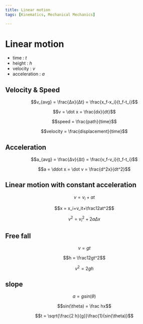 ```yaml
---
title: Linear motion
tags: [Kinematics, Mechanical Mechanics]

---
```


# Linear motion

* time : $t$
* height : $h$
* velocity : $v$
* acceleration : $a$

## Velocity & Speed

$$v_{avg} = \frac{Δx}{Δt} = \frac{x_f-x_i}{t_f-t_i}$$

$$v = \dot x = \frac{dx}{dt}$$

$$speed = \frac{path}{time}$$

$$velocity = \frac{displacement}{time}$$

## Acceleration

$$a_{avg} = \frac{Δv}{Δt} = \frac{v_f-v_i}{t_f-t_i}$$

$$a = \ddot x = \dot v = \frac{d^2x}{dt^2}$$

## Linear motion with constant acceleration

$$v = v_i+at$$

$$x = x_i+v_it+\frac12at^2$$

$$v^2 = v_i^2+2a\Delta x$$

## Free fall

$$v = gt$$

$$h = \frac12gt^2$$

$$v^2 = 2gh$$

## slope

$$a = gsin(\theta)$$

$$sin(\theta) = \frac hx$$

$$t = \sqrt{\frac{2
h}{g}}\frac{1}{sin(\theta)}$$